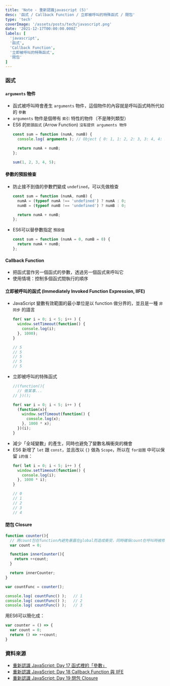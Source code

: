 ```yaml
---
title: 'Note - 重新認識javascript (5)'
desc: '函式 / Callback Function / 立即被呼叫的特殊函式 / 閉包'
type: 'tech'
coverImage: '/assets/posts/tech/javascript.png'
date: '2021-12-17T00:00:00.000Z'
labels: [
  'javascript',
  '函式',
  'Callback Function',
  '立即被呼叫的特殊函式',
  '閉包'
]
---
```


### 函式

#### `arguments` 物件

- 函式被呼叫時會產生 `arguments` 物件，這個物件的內容就是呼叫函式時所代如的 `參數`
- `arguments` 物件是個帶有 `索引` 特性的物件（不是陣列類型）
- ES6 的`箭頭函式` (Arrow Function) `沒有提供 arguments 物件`
  ```javascript
  const sum = function (numA, numB) {
    console.log( arguments ); // Object { 0: 1, 1: 2, 2: 3, 3: 4, 4: 5 }

    return numA + numB;
  };

  sum(1, 2, 3, 4, 5);
  ```

#### 參數的預設檢查

- 防止接不到值的參數們變成 `undefined`，可以先做檢查
  ```javascript
  const sum = function (numA, numB) {
    numA = (typeof numA !== 'undefined') ? numA : 0;
    numB = (typeof numB !== 'undefined') ? numB : 0;

    return numA + numB;
  };
  ```
- ES6可以替參數指定 `預設值`
  ```javascript
  const sum = function (numA = 0, numB = 0) {
    return numA + numB;
  };
  ```

#### Callback Function

- 把函式當作另一個函式的參數，透過另一個函式來呼叫它
- 使用情境：控制多個函式間執行的順序

#### 立即被呼叫的函式 (Immediately Invoked Function Expression, IIFE)

- JavaScript 變數有效範圍的最小單位是以 function 做分界的，並且是一種 `非同步` 的語言
  ```javascript
  for( var i = 0; i < 5; i++ ) {
    window.setTimeout(function() {
      console.log(i);
    }, 1000);
  }

  // 5
  // 5
  // 5
  // 5
  // 5
  ```
- 立即被呼叫的特殊函式
  ```javascript
  //(function(){
    // 做某事...
  // })();

  for( var i = 0; i < 5; i++ ) {
    (function(x){ 
      window.setTimeout(function() {
        console.log(x);
      }, 1000 * x);
    })(i);
  }
  ```
- 減少「全域變數」的產生，同時也避免了變數名稱衝突的機會
- ES6 新增了 `let` 跟 `const`，並且改以 `{}` 做為 `Scope`，所以在 `for迴圈` 中可以保留 `i的值`：
  ```javascript
  for( let i = 0; i < 5; i++ ) {
    window.setTimeout(function() {
      console.log(i);
    }, 1000 * i);
  }

  // 0
  // 1
  // 2
  // 3
  // 4
  ```

#### 閉包 Closure

```javascript
function counter(){
  // 將count包在function內避免暴露在global而造成衝突，同時確保count在呼叫時被修改
  var count = 0;    

  function innerCounter(){
    return ++count;
  }

  return innerCounter;
}

var countFunc = counter();

console.log( countFunc() );   // 1
console.log( countFunc() );   // 2
console.log( countFunc() );   // 3
```

用ES6可以簡化成：
```javascript
var counter = () => {
  var count = 0;
  return () => ++count;
}
```
### 資料來源
- <a href='https://ithelp.ithome.com.tw/articles/10192368' target="_blank">重新認識 JavaScript: Day 17 函式裡的「參數」</a>
- <a href='https://ithelp.ithome.com.tw/articles/10192739' target="_blank">重新認識 JavaScript: Day 18 Callback Function 與 IIFE</a>
- <a href='https://ithelp.ithome.com.tw/articles/10193009' target="_blank">重新認識 JavaScript: Day 19 閉包 Closure</a>